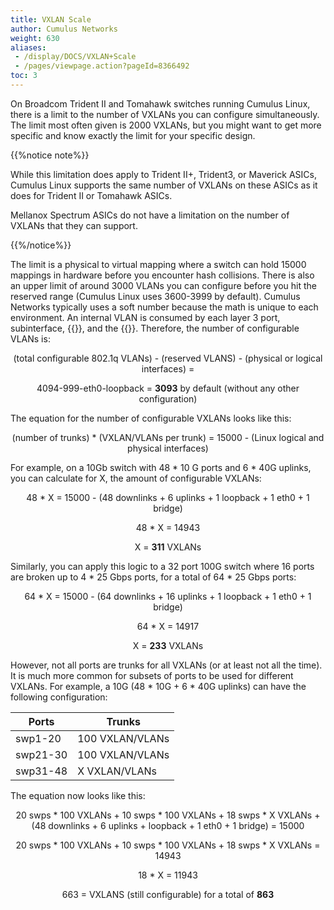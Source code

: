 ```yaml
---
title: VXLAN Scale
author: Cumulus Networks
weight: 630
aliases:
 - /display/DOCS/VXLAN+Scale
 - /pages/viewpage.action?pageId=8366492
toc: 3
---
```

On Broadcom Trident II and Tomahawk switches running Cumulus Linux, there is a limit to the number of VXLANs you can configure simultaneously. The limit most often given is 2000 VXLANs, but you might want to get more specific and know exactly the limit for your specific design.

{{%notice note%}}

While this limitation does apply to Trident II+, Trident3, or Maverick ASICs, Cumulus Linux supports the same number of VXLANs on these ASICs as it does for Trident II or Tomahawk ASICs.

Mellanox Spectrum ASICs do not have a limitation on the number of VXLANs that they can support.

{{%/notice%}}

The limit is a physical to virtual mapping where a switch can hold 15000 mappings in hardware before you encounter hash collisions. There is also an upper limit of around 3000 VLANs you can configure before you hit the reserved range (Cumulus Linux uses 3600-3999 by default). Cumulus Networks typically uses a soft number because the math is unique to each environment. An internal VLAN is consumed by each layer 3 port, subinterface, {{<link url="Traditional-Bridge-Mode" text="traditional bridge">}}, and the {{<link url="VLAN-aware-Bridge-Mode" text="VLAN-aware bridge">}}. Therefore, the number of configurable VLANs is:

<p style="text-align: center;">(total configurable 802.1q VLANs) - (reserved VLANS) - (physical or logical interfaces) = </p>
<p style="text-align: center;">4094-999-eth0-loopback = <b>3093</b> by default (without any other
configuration)</p>

The equation for the number of configurable VXLANs looks like this:

<p style="text-align: center;">(number of trunks) * (VXLAN/VLANs per trunk) = 15000 - (Linux logical and physical interfaces)<p>

For example, on a 10Gb switch with 48 * 10 G ports and 6 * 40G uplinks, you can calculate for X, the amount of configurable VXLANs:

<p style="text-align: center;">48 * X = 15000 - (48 downlinks + 6 uplinks + 1 loopback + 1 eth0 + 1 bridge)</p>
<p style="text-align: center;">48 * X = 14943</p>
<p style="text-align: center;">X = <b>311</b> VXLANs</p>

Similarly, you can apply this logic to a 32 port 100G switch where 16 ports are broken up to 4 \* 25 Gbps ports, for a total of 64 \* 25 Gbps ports:

<p style="text-align: center;">64 * X = 15000 - (64 downlinks + 16 uplinks + 1 loopback + 1 eth0 + 1 bridge)</p>
<p style="text-align: center;">64 * X = 14917</p>
<p style="text-align: center;">X = <b>233</b> VXLANs</p>

However, not all ports are trunks for all VXLANs (or at least not all the time). It is much more common for subsets of ports to be used for different VXLANs. For example, a 10G (48 \* 10G + 6 \* 40G uplinks) can have the following configuration:

| Ports    | Trunks          |
| -------- | --------------- |
| swp1-20  | 100 VXLAN/VLANs |
| swp21-30 | 100 VXLAN/VLANs |
| swp31-48 | X VXLAN/VLANs   |

The equation now looks like this:

<p style="text-align: center;">20 swps * 100 VXLANs + 10 swps * 100 VXLANs + 18 swps * X VXLANs +  (48 downlinks + 6 uplinks + loopback + 1 eth0 + 1 bridge) = 15000</p>
<p style="text-align: center;">20 swps * 100 VXLANs + 10 swps * 100 VXLANs + 18 swps * X VXLANs = 14943</p>
<p style="text-align: center;">18 * X = 11943</p>
<p style="text-align: center;">663 = VXLANS (still configurable) for a total of <b>863</b></p>
